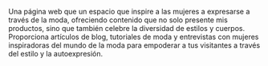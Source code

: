 Una página web que un espacio que inspire a las mujeres a expresarse a través de la moda, ofreciendo contenido que no solo presente mis productos, sino que también celebre la diversidad de estilos y cuerpos. 
Proporciona artículos de blog, tutoriales de moda y entrevistas con mujeres inspiradoras del mundo de la moda para empoderar a tus visitantes a través del estilo y la autoexpresión.
